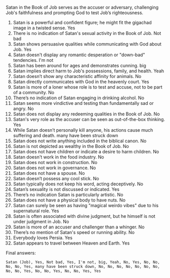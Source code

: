 Satan in the Book of Job serves as the accuser or adversary, challenging Job's faithfulness and prompting God to test Job’s righteousness.

1. Satan is a powerful and confident figure; he might fit the gigachad image in a twisted sense. Yes
2. There is no indication of Satan's sexual activity in the Book of Job. Not bad
3. Satan shows persuasive qualities while communicating with God about Job. Yes
4. Satan doesn't display any romantic desperation or "down-bad" tendencies. I'm not
5. Satan has been around for ages and demonstrates cunning. big
6. Satan implies direct harm to Job's possessions, family, and health. Yeah
7. Satan doesn’t show any characteristic affinity for animals. No
8. Satan directly communicates with God in the heavenly court. Yes
9. Satan is more of a loner whose role is to test and accuse, not to be part of a community. No
10. There’s no indication of Satan engaging in drinking alcohol. No
11. Satan seems more vindictive and testing than fundamentally sad or angry. No
12. Satan does not display any redeeming qualities in the Book of Job. No
13. Satan's very role as the accuser can be seen as out-of-the-box thinking. Yes
14. While Satan doesn’t personally kill anyone, his actions cause much suffering and death. many have been struck down
15. Satan does not write anything included in the biblical canon. No
16. Satan is not depicted as wealthy in the Book of Job. No
17. Satan does not have children or indicate a desire to harm children. No
18. Satan doesn't work in the food industry. No
19. Satan does not work in construction. No
20. Satan does not work in governance. No
21. Satan does not have a spouse. No
22. Satan doesn’t possess any cool stick. No
23. Satan typically does not keep his word, acting deceptively. No
24. Satan’s sexuality is not discussed or indicated. Yes
25. There’s no indication Satan is particularly artistic. No
26. Satan does not have a physical body to have nuts. No
27. Satan can surely be seen as having "magical weirdo vibes" due to his supernatural role. Yes
28. Satan is often associated with divine judgment, but he himself is not under judgment in Job. No
29. Satan is more of an accuser and challenger than a whinger. No
30. There’s no mention of Satan's speed or running ability. No
31. Everybody loves Persia. Yes
32. Satan appears to travel between Heaven and Earth. Yes

Final answers:

```Satan (Job), Yes, Not bad, Yes, I'm not, big, Yeah, No, Yes, No, No, No, No, Yes, many have been struck down, No, No, No, No, No, No, No, No, No, Yes, No, No, Yes, No, No, Yes, Yes```